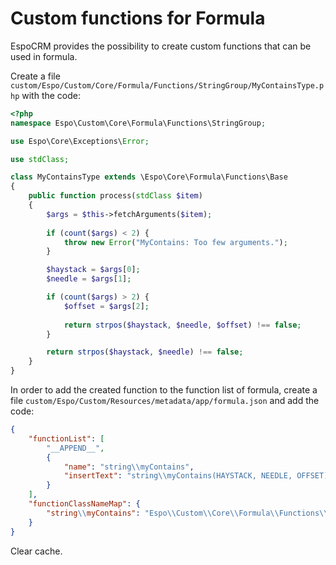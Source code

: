 # Custom functions for Formula

EspoCRM provides the possibility to create custom functions that can be used in formula. 

Create a file `custom/Espo/Custom/Core/Formula/Functions/StringGroup/MyContainsType.php` with the code:

```php
<?php
namespace Espo\Custom\Core\Formula\Functions\StringGroup;

use Espo\Core\Exceptions\Error;

use stdClass;

class MyContainsType extends \Espo\Core\Formula\Functions\Base
{
    public function process(stdClass $item)
    {
        $args = $this->fetchArguments($item);
        
        if (count($args) < 2) {
            throw new Error("MyContains: Too few arguments.");
        }

        $haystack = $args[0];
        $needle = $args[1];

        if (count($args) > 2) {
            $offset = $args[2];
            
            return strpos($haystack, $needle, $offset) !== false;
        }

        return strpos($haystack, $needle) !== false;
    }
}
```

In order to add the created function to the function list of formula, create a file `custom/Espo/Custom/Resources/metadata/app/formula.json` and add the code:
```json
{
    "functionList": [
        "__APPEND__",
        {
            "name": "string\\myContains",
            "insertText": "string\\myContains(HAYSTACK, NEEDLE, OFFSET)"
        }
    ],
    "functionClassNameMap": {
        "string\\myContains": "Espo\\Custom\\Core\\Formula\\Functions\\StringGroup\\MyContainsType"
    }
}
```

Clear cache.

